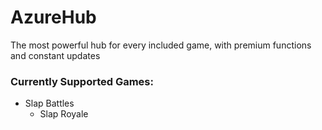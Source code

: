 # AzureHub
The most powerful hub for every included game, with premium functions and constant updates

### Currently Supported Games:
* Slap Battles
    * Slap Royale
